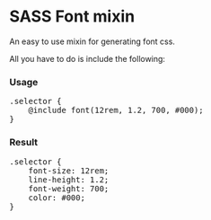 # SASS Font mixin
An easy to use mixin for generating font css.

All you have to do is include the following:

<h3>Usage</h3>

<pre>
.selector {
    @include font(12rem, 1.2, 700, #000);
}
</pre>

<h3>Result</h3>

<pre>
.selector {
    font-size: 12rem;
    line-height: 1.2;
    font-weight: 700;
    color: #000;
}
</pre>
